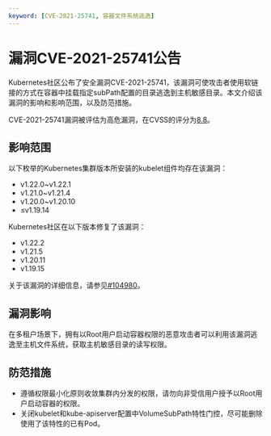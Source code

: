 ```yaml
---
keyword: [CVE-2021-25741, 容器文件系统逃逸]
---
```


# 漏洞CVE-2021-25741公告

Kubernetes社区公布了安全漏洞CVE-2021-25741，该漏洞可使攻击者使用软链接的方式在容器中挂载指定subPath配置的目录逃逸到主机敏感目录。本文介绍该漏洞的影响和影响范围，以及防范措施。

CVE-2021-25741漏洞被评估为高危漏洞，在CVSS的评分为[8.8](https://www.first.org/cvss/calculator/3.1#CVSS:3.1/AV:N/AC:L/PR:L/UI:N/S:U/C:H/I:H/A:H)。

## 影响范围

以下枚举的Kubernetes集群版本所安装的kubelet组件均存在该漏洞：

-   v1.22.0~v1.22.1
-   v1.21.0~v1.21.4
-   v1.20.0~v1.20.10
-   ≤v1.19.14

Kubernetes社区在以下版本修复了该漏洞：

-   v1.22.2
-   v1.21.5
-   v1.20.11
-   v1.19.15

关于该漏洞的详细信息，请参见[\#104980](https://github.com/kubernetes/kubernetes/issues/104980)。

## 漏洞影响

在多租户场景下，拥有以Root用户启动容器权限的恶意攻击者可以利用该漏洞逃逸至主机文件系统，获取主机敏感目录的读写权限。

## 防范措施

-   遵循权限最小化原则收敛集群内分发的权限，请勿向非受信用户授予以Root用户启动容器的权限。
-   关闭kubelet和kube-apiserver配置中VolumeSubPath特性门控，尽可能删除使用了该特性的已有Pod。

